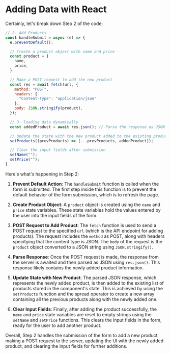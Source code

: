 # Adding Data with React

Certainly, let's break down Step 2 of the code:

```javascript
// 2- Add Products
const handleSubmit = async (e) => {
  e.preventDefault();

  // Create a product object with name and price
  const product = {
    name,
    price,
  }

  // Make a POST request to add the new product
  const res = await fetch(url, {
    method: "POST",
    headers: {
      "Content-Type": "application/json"
    },
    body: JSON.stringify(product),
  });

  // 3- loading data dynamically
  const addedProduct = await res.json(); // Parse the response as JSON

  // Update the state with the new product added to the existing products
  setProducts((prevProducts) => [...prevProducts, addedProduct]);

  // Clear the input fields after submission
  setName("");
  setPrice("");
}
```

Here's what's happening in Step 2:

1. **Prevent Default Action**: The `handleSubmit` function is called when the form is submitted. The first step inside this function is to prevent the default behavior of the form submission, which is to refresh the page.

2. **Create Product Object**: A `product` object is created using the `name` and `price` state variables. These state variables hold the values entered by the user into the input fields of the form.

3. **POST Request to Add Product**: The `fetch` function is used to send a POST request to the specified `url` (which is the API endpoint for adding products). The request includes the `method` as POST, along with headers specifying that the content type is JSON. The `body` of the request is the `product` object converted to a JSON string using `JSON.stringify()`.

4. **Parse Response**: Once the POST request is made, the response from the server is awaited and then parsed as JSON using `res.json()`. This response likely contains the newly added product information.

5. **Update State with New Product**: The parsed JSON response, which represents the newly added product, is then added to the existing list of products stored in the component's state. This is achieved by using the `setProducts` function and the spread operator to create a new array containing all the previous products along with the newly added one.

6. **Clear Input Fields**: Finally, after adding the product successfully, the `name` and `price` state variables are reset to empty strings using the `setName` and `setPrice` functions. This clears the input fields in the form, ready for the user to add another product.

Overall, Step 2 handles the submission of the form to add a new product, making a POST request to the server, updating the UI with the newly added product, and clearing the input fields for further additions.